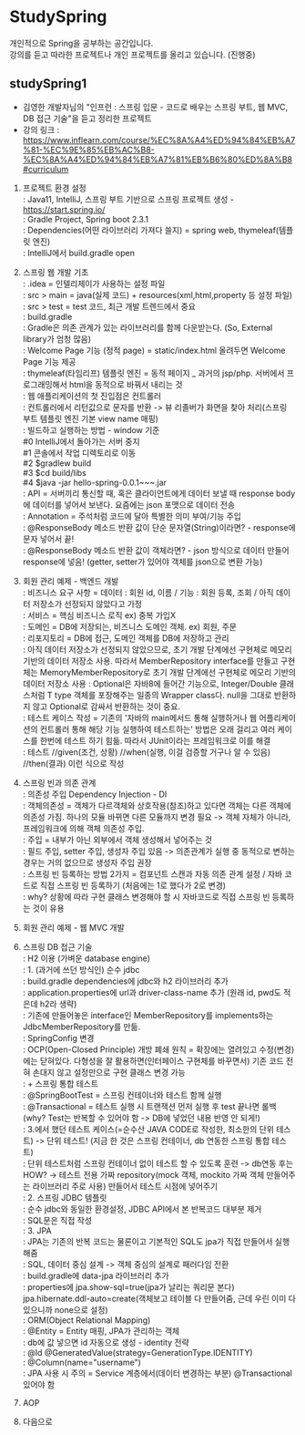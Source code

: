 # StudySpring 
개인적으로 Spring을 공부하는 공간입니다. <br>
강의를 듣고 따라한 프로젝트나 개인 프로젝트를 올리고 있습니다. (진행중)


## studySpring1
* 김영한 개발자님의 "인프런 : 스프링 입문 - 코드로 배우는 스프링 부트, 웹 MVC, DB 접근 기술"을 듣고 정리한 프로젝트 <br>
* 강의 링크 : https://www.inflearn.com/course/%EC%8A%A4%ED%94%84%EB%A7%81-%EC%9E%85%EB%AC%B8-%EC%8A%A4%ED%94%84%EB%A7%81%EB%B6%80%ED%8A%B8#curriculum <br>

1. 프로젝트 환경 설정 <br>
: Java11, IntelliJ, 스프링 부트 기반으로 스프링 프로젝트 생성 - https://start.spring.io/ <br>
: Gradle Project, Spring boot 2.3.1 <br>
: Dependencies(어떤 라이브러리 가져다 쓸지) = spring web, thymeleaf(템플릿 엔진) <br>
: IntelliJ에서 build.gradle open

2. 스프링 웹 개발 기초 <br>
: .idea = 인텔리제이가 사용하는 설정 파일<br>
: src > main = java(실제 코드) + resources(xml,html,property 등 설정 파일)<br>
: src > test = test 코드, 최근 개발 트렌드에서 중요<br>
: build.gradle<br>
: Gradle은 의존 관계가 있는 라이브러리를 함께 다운받는다. (So, External library가 엄청 많음)<br>
: Welcome Page 기능 (정적 page) = static/index.html 올려두면 Welcome Page 기능 제공<br>
: thymeleaf(타임리프) 템플릿 엔진 = 동적 페이지 _ 과거의 jsp/php. 서버에서 프로그래밍해서 html을 동적으로 바꿔서 내리는 것 <br>
: 웹 애플리케이션의 첫 진입점은 컨트롤러<br>
: 컨트롤러에서 리턴값으로 문자를 반환 -> 뷰 리졸버가 화면을 찾아 처리(스프링 부트 템플릿 엔진 기본 view name 매핑)<br>
: 빌드하고 실행하는 방법 - window 기준<br>
  #0 IntelliJ에서 돌아가는 서버 중지 <br>
  #1 콘솔에서 작업 디렉토리로 이동 <br>
  #2 $gradlew build <br>
  #3 $cd build/libs <br>
  #4 $java -jar hello-spring-0.0.1~~~.jar <br>
: API = 서버끼리 통신할 때, 혹은 클라이언트에게 데이터 보낼 때 response body에 데이터를 넣어서 보낸다. 요즘에는 json 포맷으로 데이터 전송<br>
: Annotation = 주석처럼 코드에 달아 특별한 의미 부여/기능 주입 <br>
: @ResponseBody 메소드 반환 값이 단순 문자열(String)이라면? - response에 문자 넣어서 끝!<br>
: @ResponseBody 메소드 반환 값이 객체라면? - json 방식으로 데이터 만들어 response에 넣음! (getter, setter가 있어야 객체를 json으로 변환 가능)<br>

3. 회원 관리 예제 - 백엔드 개발<br>
: 비즈니스 요구 사항 = 데이터 : 회원 id, 이름 / 기능 : 회원 등록, 조회 / 아직 데이터 저장소가 선정되지 않았다고 가정 <br>
: 서비스 = 핵심 비즈니스 로직 ex) 중복 가입X <br>
: 도메인 = DB에 저장되는, 비즈니스 도메인 객체. ex) 회원, 주문 <br>
: 리포지토리 = DB에 접근, 도메인 객체를 DB에 저장하고 관리 <br>
: 아직 데이터 저장소가 선정되지 않았으므로, 초기 개발 단계에선 구현체로 메모리 기반의 데이터 저장소 사용. 따라서 MemberRepository interface를 만들고 구현체는 MemoryMemberRepository로 초기 개발 단계에선 구현체로 메모리 기반의 데이터 저장소 사용
: Optional<type>은 자바8에 들어간 기능으로, Integer/Double 클래스처럼 T type 객체를 포장해주는 일종의 Wrapper class다. null을 그대로 반환하지 않고 Optional로 감싸서 반환하는 것이 중요. <br>
: 테스트 케이스 작성 = 기존의 '자바의 main메서드 통해 실행하거나 웹 어플리케이션의 컨트롤러 통해 해당 기능 실행하여 테스트하는' 방법은 오래 걸리고 여러 케이스를 한번에 테스트 하기 힘듦. 따라서 JUnit이라는 프레임워크로 이를 해결 <br>
: 테스트 //given(조건, 상황) //when(실행, 이걸 검증할 거구나 알 수 있음) //then(결과) 이런 식으로 작성 <br>

4. 스프링 빈과 의존 관계<br>
: 의존성 주입 Dependency Injection - DI <br>
: 객체의존성 = 객체가 다르객체와 상호작용(참조)하고 있다면 객체는 다른 객체에 의존성 가짐. 하나의 모듈 바뀌면 다른 모듈까지 변경 필요 
-> 객체 자체가 아니라, 프레임워크에 의해 객체 의존성 주입.<br>
: 주입 = 내부가 아닌 외부에서 객체 생성해서 넣어주는 것<br>
: 필드 주입, setter 주입, 생성자 주입 있음 -> 의존관계가 실행 중 동적으로 변하는 경우는 거의 없으므로 생성자 주입 권장<br>
: 스프링 빈 등록하는 방법 2가지 = 컴포넌트 스캔과 자동 의존 관계 설정 / 자바 코드로 직접 스프링 빈 등록하기 (처음에는 1로 했다가 2로 변경)<br>
: why? 상황에 따라 구현 클래스 변경해야 할 시 자바코드로 직접 스프링 빈 등록하는 것이 유용 <br>

5. 회원 관리 예제 - 웹 MVC 개발<br>

6. 스프링 DB 접근 기술<br>
: H2 이용 (가벼운 database engine) <br>
: 1. (과거에 쓰던 방식인) 순수 jdbc <br>
: build.gradle dependencies에 jdbc와 h2 라이브러리 추가 <br>
: application.properties에 url과 driver-class-name 추가 (원래 id, pwd도 적은데 h2라 생략)<br>
: 기존에 만들어놓은 interface인 MemberRepository를 implements하는 JdbcMemberRepository를 만듦.<br>
: SpringConfig 변경<br>
: OCP(Open-Closed Principle) 개방 폐쇄 원칙 = 확장에는 열려있고 수정(변경)에는 닫혀있다. 다형성을 잘 활용하면(인터페이스 구현체를 바꾸면서) 기존 코드 전혀 손대지 않고 설정만으로 구현 클래스 변경 가능 <br>
: + 스프링 통합 테스트 <br>
: @SpringBootTest = 스프링 컨테이너와 테스트 함께 실행<br>
: @Transactional = 테스트 실행 시 트랜잭션 먼저 실행 후 test 끝나면 롤백(why? Test는 반복할 수 있어야 함 -> DB에 넣었던 내용 반영 안 되게!)<br>
: 3.에서 했던 테스트 케이스(=순수산 JAVA CODE로 작성한, 최소한의 단위 테스트) -> 단위 테스트! (지금 한 것은 스프링 컨테이너, db 연동한 스프링 통합 테스트)<br>
: 단위 테스트처럼 스프링 컨테이너 없이 테스트 할 수 있도록 훈련 -> db연동 후는 HOW? -> 테스트 전용 가짜 repository(mock 객체, mockito 가짜 객체 만들어주는 라이브러리 주로 사용) 만들어서 테스트 시점에 넣어주기<br>
: 2. 스프링 JDBC 템플릿 <br>
: 순수 jdbc와 동일한 환경설정, JDBC API에서 본 반복코드 대부분 제거<br>
: SQL문은 직접 작성<br>
: 3. JPA <br>
: JPA는 기존의 반복 코드는 물론이고 기본적인 SQL도 jpa가 직접 만들어서 실행해줌 <br>
: SQL, 데이터 중심 설계 -> 객체 중심의 설계로 패러다임 전환<br>
: build.gradle에 data-jpa 라이브러리 추가<br>
: properties에 jpa.show-sql=true(jpa가 날리는 쿼리문 본다) jpa.hibernate.ddl-auto=create(객체보고 테이블 다 만들어줌, 근데 우린 이미 다 있으니까 none으로 설정)<br>
: ORM(Object Relational Mapping) <br>
: @Entity = Entity 매핑, JPA가 관리하는 객체<br>
: db에 값 넣으면 id 자동으로 생성 - identity 전략<br>
: @Id @GeneratedValue(strategy=GenerationType.IDENTITY)<br>
: @Column(name="username")<br>
: JPA 사용 시 주의 = Service 계층에서(데이터 변경하는 부분) @Transactional 있어야 함<br>

7. AOP<br>

8. 다음으로<br>
